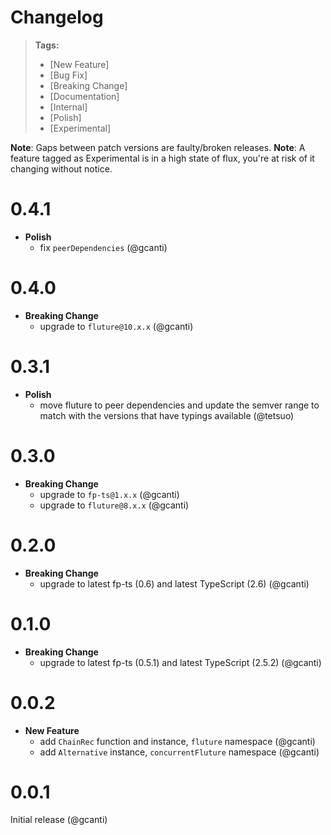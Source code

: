 # Changelog

> **Tags:**
>
> - [New Feature]
> - [Bug Fix]
> - [Breaking Change]
> - [Documentation]
> - [Internal]
> - [Polish]
> - [Experimental]

**Note**: Gaps between patch versions are faulty/broken releases. **Note**: A feature tagged as Experimental is in a
high state of flux, you're at risk of it changing without notice.

# 0.4.1

- **Polish**
  - fix `peerDependencies` (@gcanti)

# 0.4.0

- **Breaking Change**
  - upgrade to `fluture@10.x.x` (@gcanti)

# 0.3.1

- **Polish**
  - move fluture to peer dependencies and update the semver range to match with the versions that have typings available
    (@tetsuo)

# 0.3.0

- **Breaking Change**
  - upgrade to `fp-ts@1.x.x` (@gcanti)
  - upgrade to `fluture@8.x.x` (@gcanti)

# 0.2.0

- **Breaking Change**
  - upgrade to latest fp-ts (0.6) and latest TypeScript (2.6) (@gcanti)

# 0.1.0

- **Breaking Change**
  - upgrade to latest fp-ts (0.5.1) and latest TypeScript (2.5.2) (@gcanti)

# 0.0.2

- **New Feature**
  - add `ChainRec` function and instance, `fluture` namespace (@gcanti)
  - add `Alternative` instance, `concurrentFluture` namespace (@gcanti)

# 0.0.1

Initial release (@gcanti)
